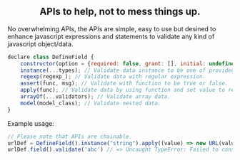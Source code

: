 <h2 class="width-100" style="text-align: center;">
    APIs to help, not to mess things up.
</h2>

No overwhelming APIs, the APIs are simple, easy to use
but desined to enhance javascript expressions and statements
to validate any kind of javascript object/data.

```js
declare class DefineField {
    constructor(option = {required: false, grant: [], initial: undefined});
    instance(...types); // Validate data instance to be one of provided types.
    regexp(regexp_); // Validate data with regular expression.
    assert(func, msg); // Validate with function to be true or false.
    apply(func); // Validate data by using function and set value to returned data.
    arrayOf(...validators); // Validate array data.
    model(model_class); // Validate nested data.
}
```

Example usage:
```js
// Please note that APIs are chainable.
urlDef = DefineField().instance("string").apply((value) => new URL(value));
urlDef.field().validate('abc') // => Uncaught TypeError: Failed to construct 'URL': Invalid URL
```